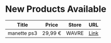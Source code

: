 # New Products Available

| Title | Price | Store | URL |
|---|---|---|---|
| manette ps3 | 29,99 € | WAVRE | [Link](https://www.cashconverters.be/fr/accessoires-jeux-video/729365-manette-ps3.html) |
